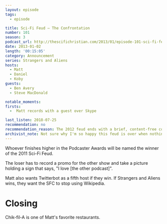```yaml
---
layout: episode
tags:
  - episode

title: Sci-Fi Feud – The Confrontation
number: 101
season: 3
podcast_url: http://thescifichristian.com/2013/01/episode-101-sci-fi-feud-the-confrontation/
date: 2013-01-02
length: '00:15:05'
category: Announcement
series: Strangers and Aliens
hosts:
  - Matt
  - Daniel
  - Koby
guests: 
  - Ben Avery
  - Steve MacDonald

notable_moments:
firsts:
  -  Matt records with a guest over Skype

last_listen: 2018-07-25
recommendation: no
recommendation_reason: The 2012 feud ends with a brief, content-free conversation.
archivist_note: Not sure why I'm so happy this feud is over when nothing really happened.
---
```


Whoever finishes higher in the Podcaster Awards will be named the winner of the 2011 Sci-Fi Feud.

The loser has to record a promo for the other show and take a picture holding a sign that says, "I love [the other podcast]".

Matt also wants Twitterbot as a fifth host if they win. If Strangers and Aliens wins, they want the SFC to stop using Wikipedia.

# Closing 
Chik-fil-A is one of Matt's favorite restaurants. 